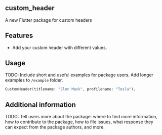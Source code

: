 ## custom_header

A new Flutter package for custom headers

## Features
- Add your custom header with different values.

## Usage

TODO: Include short and useful examples for package users. Add longer examples
to `/example` folder.

```dart
CustomHeader(titlename: "Elon Musk", profilename: "Tesla"),
```

## Additional information

TODO: Tell users more about the package: where to find more information, how to
contribute to the package, how to file issues, what response they can expect
from the package authors, and more.
